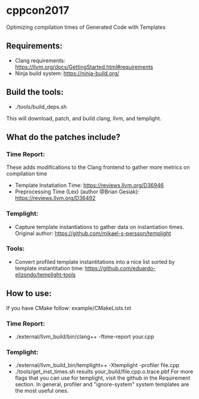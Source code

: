 # cppcon2017
Optimizing compilation times of Generated Code with Templates


## Requirements:
* Clang requirements: https://llvm.org/docs/GettingStarted.html#requirements
* Ninja build system: https://ninja-build.org/

## Build the tools:
* ./tools/build_deps.sh

This will download, patch, and build clang, llvm, and templight.

## What do the patches include?
### Time Report:
These adds modifications to the Clang frontend to gather more metrics on compilation time
  * Template Instatiation Time: https://reviews.llvm.org/D36946
  * Preprocessing Time (Lex) (author @Brian Gesiak): https://reviews.llvm.org/D36492 
### Templight:
  * Capture template instantiations to gather data on instantiation times. Original author: https://github.com/mikael-s-persson/templight
### Tools:
  * Convert profiled template instantitations into a nice list sorted by template instantitation time: https://github.com/eduardo-elizondo/templight-tools


## How to use:
If you have CMake follow: example/CMakeLists.txt

### Time Report:
  - ./external/llvm_build/bin/clang++ -ftime-report your.cpp

### Templight:
  - ./external/llvm_build_bin/templight++ -Xtemplight -profiler file.cpp
  - ./tools/get_inst_times.sh results your_build/file.cpp.o.trace.pbf
For more flags that you can use for templight, visit the github in the Requirement section. In general, profiler and "ignore-system" system templates are the most useful ones.
